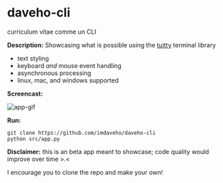 # daveho-cli
curriculum vitae comme un CLI

**Description:**
Showcasing what is possible using the [tuitty](https://github.com/imdaveho/tuitty) terminal library

* text styling
* keyboard _and_ mouse event handling
* asynchronous processing
* linux, mac, and windows supported

**Screencast:**

<img src="https://user-images.githubusercontent.com/13990019/69765376-9810b680-1141-11ea-8f68-43be49cd7bdd.gif" alt="app-gif" />

**Run:**
```
git clone https://github.com/imdaveho/daveho-cli
python src/app.py
```

**Disclaimer:**
this is an beta app meant to showcase; code quality would improve over time >.<

I encourage you to clone the repo and make your own!
